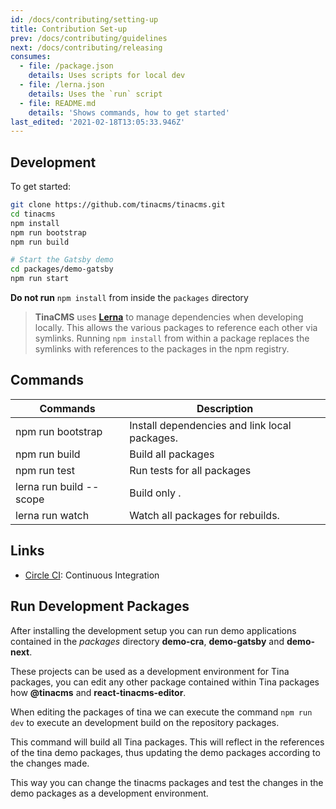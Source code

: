 ```yaml
---
id: /docs/contributing/setting-up
title: Contribution Set-up
prev: /docs/contributing/guidelines
next: /docs/contributing/releasing
consumes:
  - file: /package.json
    details: Uses scripts for local dev
  - file: /lerna.json
    details: Uses the `run` script
  - file: README.md
    details: 'Shows commands, how to get started'
last_edited: '2021-02-18T13:05:33.946Z'
---
```

## Development

To get started:

```bash
git clone https://github.com/tinacms/tinacms.git
cd tinacms
npm install
npm run bootstrap
npm run build

# Start the Gatsby demo
cd packages/demo-gatsby
npm run start
```

**Do not run** `npm install` from inside the `packages` directory

> **TinaCMS** uses [**Lerna**](https://lerna.js.org/) to manage dependencies when developing locally. This allows the various packages to reference each other via symlinks. Running `npm install` from within a package replaces the symlinks with references to the packages in the npm registry.

## Commands

| Commands | Description |
| --- | --- |
| npm run bootstrap | Install dependencies and link local packages. |
| npm run build | Build all packages |
| npm run test | Run tests for all packages |
| lerna run build --scope <package> | Build only <package>. |
| lerna run watch | Watch all packages for rebuilds. |

## Links

* [Circle CI](https://circleci.com/gh/tinacms/tinacms): Continuous Integration

## Run Development Packages 

After installing the development setup you can run demo applications contained in the _packages_ directory **demo-cra**, **demo-gatsby** and **demo-next**.

These projects can be used as a development environment for Tina packages, you can edit any other package contained within Tina packages how **@tinacms** and **react-tinacms-editor**.

When editing the packages of tina we can execute the command `npm run dev` to execute  an development build on the repository packages.

This command will build all Tina packages. This will reflect in the references of the tina demo packages, thus updating the demo packages according to the changes made.

This way you can change the tinacms packages and test the changes in the demo packages as a development environment.
